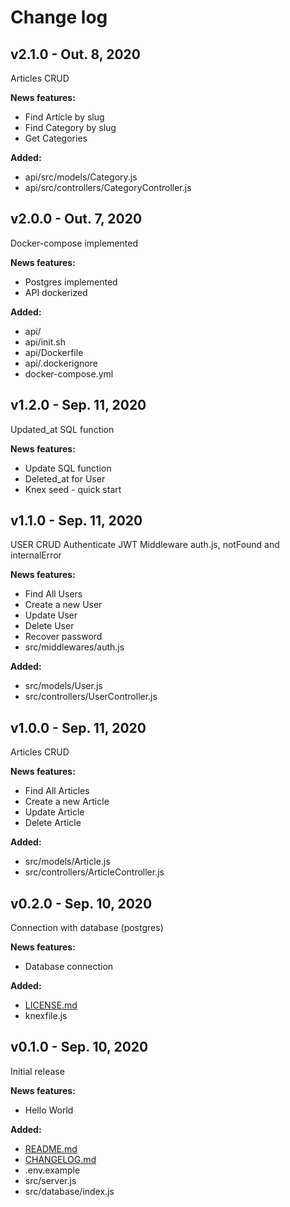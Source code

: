 # Change log

## v2.1.0 - Out. 8, 2020

Articles CRUD

**News features:**
- Find Article by slug
- Find Category by slug
- Get Categories

**Added:**
- api/src/models/Category.js
- api/src/controllers/CategoryController.js
## v2.0.0 - Out. 7, 2020

Docker-compose implemented

**News features:**
- Postgres implemented
- API dockerized

**Added:**
- api/
- api/init.sh
- api/Dockerfile
- api/.dockerignore
- docker-compose.yml

## v1.2.0 - Sep. 11, 2020

Updated_at SQL function

**News features:**
- Update SQL function
- Deleted_at for User
- Knex seed - quick start

## v1.1.0 - Sep. 11, 2020

USER CRUD
Authenticate JWT
Middleware auth.js, notFound and internalError

**News features:**
- Find All Users
- Create a new User
- Update User
- Delete User
- Recover password
- src/middlewares/auth.js

**Added:**
- src/models/User.js
- src/controllers/UserController.js

## v1.0.0 - Sep. 11, 2020

Articles CRUD

**News features:**
- Find All Articles
- Create a new Article
- Update Article
- Delete Article

**Added:**
- src/models/Article.js
- src/controllers/ArticleController.js

## v0.2.0 - Sep. 10, 2020

Connection with database (postgres)

**News features:**
- Database connection

**Added:**
- [LICENSE.md](LICENSE.md)
- knexfile.js

## v0.1.0 - Sep. 10, 2020

Initial release

**News features:**
- Hello World

**Added:**
- [README.md](README.md)
- [CHANGELOG.md](CHANGELOG.md)
- .env.example
- src/server.js
- src/database/index.js
